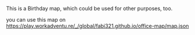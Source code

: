 This is a Birthday map, which could be used for other purposes, too.

you can use this map on https://play.workadventu.re/_/global/fabi321.github.io/office-map/map.json
